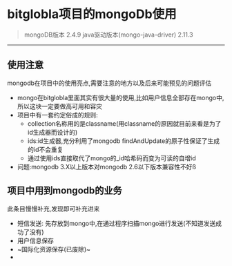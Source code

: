 # bitglobla项目的mongoDb使用

> mongoDB版本 2.4.9
> java驱动版本(mongo-java-driver) 2.11.3
      
---

## 使用注意

mongodb在项目中的使用亮点,需要注意的地方以及后来可能预见的问题评估
      
- mongo在bitglobla里面其实有很大量的使用,比如用户信息全部存在mongo中,所以这块一定要做高可用和容灾
- 项目中有一套约定俗成的规则:
    - collection名称用的是classname(用classname的原因就目前来看是为了id生成器而设计的)
    - ids:id生成器,充分利用了mongodb findAndUpdate的原子性保证了生成的id不会重复
    - 通过使用ids直接取代了mongo的_id哈希码而变为可读的自增id
- 问题:mongodb 3.X以上版本对mongodb 2.6以下版本兼容性不好ß

## 项目中用到mongodb的业务

此条目慢慢补充,发现即可补充进来

- 短信发送: 先存放到mongo中,在通过程序扫描mongo进行发送(不知道发送成功了没有)
- 用户信息保存
- ~国际化资源保存(已废除)~
- 
